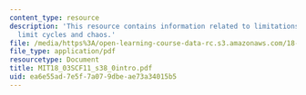 ```yaml
---
content_type: resource
description: 'This resource contains information related to limitations of the linear:
  limit cycles and chaos.'
file: /media/https%3A/open-learning-course-data-rc.s3.amazonaws.com/18-03sc-differential-equations-fall-2011/ea6e55ad7e5f7a079dbeae73a34015b5_MIT18_03SCF11_s38_0intro.pdf
file_type: application/pdf
resourcetype: Document
title: MIT18_03SCF11_s38_0intro.pdf
uid: ea6e55ad-7e5f-7a07-9dbe-ae73a34015b5
---
```

